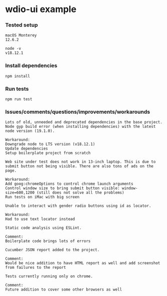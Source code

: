 # wdio-ui example

### Tested setup

```
macOS Monterey
12.6.2
```
```
node -v
v18.12.1
```

### Install dependencies

```
npm install
```

### Run tests

```
npm run test
```

### Issues/comments/questions/improvements/workarounds

```
Lots of old, unneeded and deprecated dependencies in the base project.
Node gyp build error (when installing dependencies) with the latest node version (19.1.0).

Workaround:
Downgrade node to LTS version (v18.12.1)
Update dependencies
Setup boilerplate project from scratch
```
```
Web site under test does not work in 13-inch laptop. This is due to submit button not being visible. There are also tons of ads on the page.

Workaround:
Add goog:chromeOptions to control chrome launch arguments
Control window size to bring submit button visible: window-size=600,1200 (still does not solve all the problems)
Run tests on iMac with big screen
```
```
Unable to interact with gender radio buttons using id as locator.

Workaround:
Had to use text locator instead
```
```
Static code analysis using ESLint.

Comment:
Boilerplate code brings lots of errors
```
```
Cucumber JSON report added to the project.

Comment:
Would be nice addition to have HTML report as well and add screenshot from failures to the report
```
```
Tests currently running only on chrome.

Comment:
Future addition to cover some other browsers as well
```
